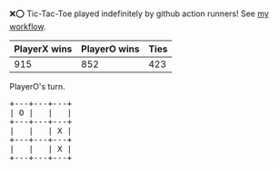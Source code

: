 :x::o: Tic-Tac-Toe played indefinitely by github action runners! See [my workflow](.github/workflows/play.yaml).

|PlayerX wins|PlayerO wins|Ties|
|-|-|-|
|915|852|423|

PlayerO's turn.

<pre>
+---+---+---+
| O |   |   |
+---+---+---+
|   |   | X |
+---+---+---+
|   |   | X |
+---+---+---+
</pre>